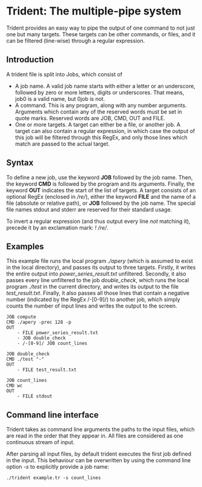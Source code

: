 # Trident: The multiple-pipe system

Trident provides an easy way to pipe the output of one command to not just one but many targets. These targets can be other commands, or files, and it can be filtered (line-wise) through a regular expression.

## Introduction

A trident file is split into Jobs, which consist of
 * A job name. A valid job name starts with either a letter or an underscore, followed by zero or more letters, digits or underscores. That means, job0 is a valid name, but 0job is not.
 * A command. This is any program, along with any number arguments. Arguments which contain any of the reserved words must be set in quote marks. Reserved words are JOB, CMD, OUT and FILE.
 * One or more targets. A target can either be a file, or another job. A target can also contain a regular expression, in which case the output of this job will be filtered through this RegEx, and only those lines which match are passed to the actual target.

## Syntax

To define a new job, use the keyword **JOB** followed by the job name. Then, the keyword **CMD** is followed by the program and its arguments. Finally, the keyword **OUT** indicates the start of the list of targets. A target consists of an optional RegEx (enclosed in */re/*), either the keyword **FILE** and the name of a file (absolute or relative path), or **JOB** followed by the job name. The special file names stdout and stderr are reserved for their standard usage.

To invert a regular expression (and thus output every line *not* matching it), precede it by an exclamation mark: *! /re/*.

## Examples

This example file runs the local program *./apery* (which is assumed to exist in the local directory), and passes its output to three targets. Firstly, it writes the entire output into *power_series_result.txt* unfiltered. Secondly, it also passes every line unfiltered to the job *double_check*, which runs the local program *./test* in the current directory, and writes its output to the file *test_result.txt*. Finally, it also passes all those lines that contain a negative number (indicated by the RegEx /-[0-9]/) to another job, which simply counts the number of input lines and writes the output to the screen.

```Trident
JOB compute
CMD ./apery -prec 128 -p
OUT
	- FILE power_series_result.txt
	- JOB double_check
	- /-[0-9]/ JOB count_lines

JOB double_check
CMD ./test "-"
OUT
	- FILE test_result.txt

JOB count_lines
CMD wc
OUT
	- FILE stdout
```

## Command line interface

Trident takes as command line arguments the paths to the input files, which are read in the order that they appear in. All files are considered as one continuous stream of input.

After parsing all input files, by default trident executes the first job defined in the input. This behaviour can be overwritten by using the command line option *-s* to explicitly provide a job name:
```Trident
./trident example.tr -s count_lines
```
